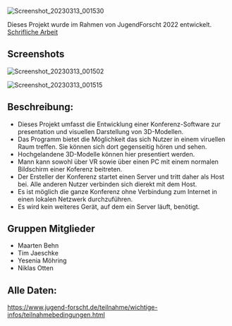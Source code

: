 
![Screenshot_20230313_001530](https://user-images.githubusercontent.com/46872913/224580046-384cc311-fb73-40ec-8efe-d151578c4223.png)

Dieses Projekt wurde im Rahmen von JugendForscht 2022 entwickelt.  
[Schrifliche Arbeit](https://github.com/MaartenBehn/VRConference/blob/main/Doku/Konferenz-Software%20zur%20Pr%C3%A4sentation%20von%203D-Modellen%20in%20VR.pdf)

## Screenshots
![Screenshot_20230313_001502](https://user-images.githubusercontent.com/46872913/224580054-9bfb0e6c-c486-4e1c-8a73-f1a5f796ce95.png)

![Screenshot_20230313_001515](https://user-images.githubusercontent.com/46872913/224580049-6fa61d08-ea4e-464f-ba21-df4fd85f09ec.png)

## Beschreibung:
- Dieses Projekt umfasst die Entwicklung einer Konferenz-Software zur presentation und visuellen Darstellung von 3D-Modellen.
- Das Programm bietet die Möglichkeit das sich Nutzer in einem viruellen Raum treffen. Sie können sich dort gegenseitig hören und sehen. 
- Hochgelandene 3D-Modelle können hier presentiert werden.
- Mann kann sowohl über VR sowie über einen PC mit einem normalen Bildschirm einer Koferenz beitreten.
- Der Ersteller der Konferenz startet einen Server und tritt daher als Host bei. Alle anderen Nutzer verbinden sich dierekt mit dem Host.
- Es ist möglich die ganze Konferenz ohne Verbindung zum Internet in einen lokalen Netzwerk durchzuführen.
- Es wird kein weiteres Gerät, auf dem ein Server läuft, benötigt.

## Gruppen Mitglieder
- Maarten Behn
- Tim Jaeschke
- Yesenia Möhring
- Niklas Otten

## Alle Daten:
https://www.jugend-forscht.de/teilnahme/wichtige-infos/teilnahmebedingungen.html

